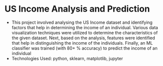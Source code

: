# US Income Analysis and Prediction

* This project involved analysing the US Income dataset and identifying factors that help in determining the income of an individual. Various data visualization techniques were utilized to determine the characteristics of the given dataset. Next, based on the analysis, features were identified that help in distinguishing the income of the individuals. Finally, an ML classifier was trained (with 80+ % accuracy) to predict the income of an individual
* Technologies Used: python, sklearn, matplotlib, jupyter
